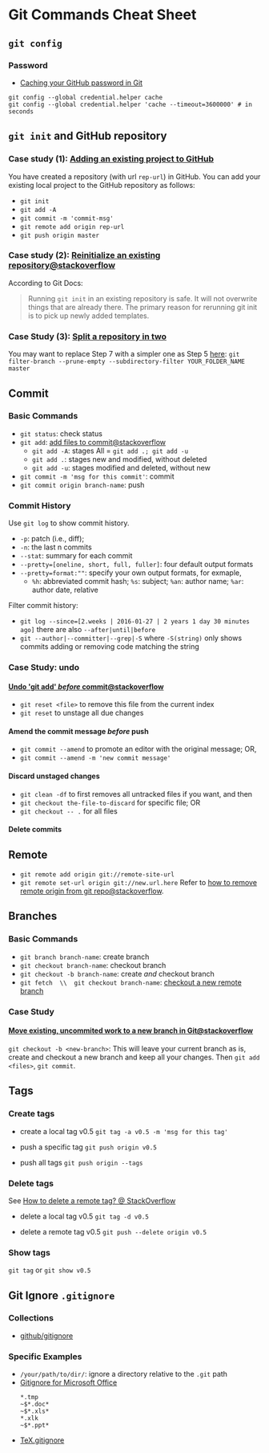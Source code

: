 # Git Commands Cheat Sheet

## `git config`

### Password
- [Caching your GitHub password in Git](https://help.github.com/articles/caching-your-github-password-in-git/)
```
git config --global credential.helper cache
git config --global credential.helper 'cache --timeout=3600000' # in seconds
```

## `git init` and GitHub repository

### Case study (1): [Adding an existing project to GitHub](https://help.github.com/articles/adding-an-existing-project-to-github-using-the-command-line/)

You have created a repository (with url `rep-url`) in GitHub.
You can add your existing local project to the GitHub repository as follows:

- `git init`
- `git add -A`
- `git commit -m 'commit-msg'`
- `git remote add origin rep-url`
- `git push origin master`

### Case study (2): [Reinitialize an existing repository@stackoverflow](http://stackoverflow.com/q/5149694/1833118)

According to Git Docs:
> Running `git init` in an existing repository is safe. It will not overwrite things that are already there. The primary reason for rerunning git init is to pick up newly added templates.

### Case Study (3): [Split a repository in two](https://confluence.atlassian.com/bitbucket/split-a-repository-in-two-313464964.html)
  You may want to replace Step 7 with a simpler one as Step 5 [here](https://help.github.com/articles/splitting-a-subfolder-out-into-a-new-repository/): `git filter-branch --prune-empty --subdirectory-filter YOUR_FOLDER_NAME master`

## Commit

### Basic Commands

- `git status`: check status
- `git add`: [add files to commit@stackoverflow](http://stackoverflow.com/a/572660/1833118)
  - `git add -A`: stages All = `git add .; git add -u`
  - `git add .`: stages new and modified, without deleted
  - `git add -u`: stages modified and deleted, without new
- `git commit -m 'msg for this commit'`: commit
- `git commit origin branch-name`: push

### Commit History

Use `git log` to show commit history.
  - `-p`: patch (i.e., diff); 
  - `-n`: the last n commits
  - `--stat`: summary for each commit
  - `--pretty=[oneline, short, full, fuller]`: four default output formats
  - `--pretty=format:""`: specify your own output formats, for exmaple,
    - `%h`: abbreviated commit hash; `%s`: subject; `%an`: author name; `%ar`: author date, relative

Filter commit history:
- `git log --since=[2.weeks | 2016-01-27 | 2 years 1 day 30 minutes ago]` there are also `--after|until|before`
- `git --author|--committer|--grep|-S` where `-S(string)` only shows commits adding or removing code matching the string

### Case Study: undo

#### [Undo 'git add' *before* commit@stackoverflow](http://stackoverflow.com/q/348170/1833118)
  - `git reset <file>` to remove this file from the current index
  - `git reset` to unstage all due changes

#### Amend the commit message *before* push
  - `git commit --amend` to promote an editor with the original message; OR,
  - `git commit --amend -m 'new commit message'`

#### Discard unstaged changes
  - `git clean -df` to first removes all untracked files if you want, and then
  - `git checkout the-file-to-discard` for specific file; OR
  - `git checkout -- .` for all files
  
#### Delete commits

## Remote

- `git remote add origin git://remote-site-url`
- `git remote set-url origin git://new.url.here`
  Refer to [how to remove remote origin from git repo@stackoverflow](http://stackoverflow.com/a/16330439/1833118).
  
## Branches

### Basic Commands

- `git branch branch-name`: create branch
- `git checkout branch-name`: checkout branch
- `git checkout -b branch-name`: create *and* checkout branch
- `git fetch  \\  git checkout branch-name`: [checkout a new remote branch](http://stackoverflow.com/a/1783426/1833118)

### Case Study

#### [Move existing, uncommited work to a new branch in Git@stackoverflow](http://stackoverflow.com/q/1394797/1833118)
`git checkout -b <new-branch>`: This will leave your current branch as is, create and checkout a new branch and keep all your changes. Then `git add <files>`, `git commit`.

## Tags

### Create tags

- create a local tag v0.5
`git tag -a v0.5 -m 'msg for this tag'`

- push a specific tag 
`git push origin v0.5`

- push all tags
`git push origin --tags`

### Delete tags 

See [How to delete a remote tag? @ StackOverflow](http://stackoverflow.com/a/5480292/1833118)

- delete a local tag v0.5
`git tag -d v0.5`

- delete a remote tag v0.5
`git push --delete origin v0.5`

### Show tags
`git tag` or `git show v0.5`

## Git Ignore `.gitignore`

### Collections
- [github/gitignore](https://github.com/github/gitignore)

### Specific Examples
- `/your/path/to/dir/`: ignore a directory relative to the `.git` path
- [Gitignore for Microsoft Office](https://github.com/github/gitignore/blob/master/Global/MicrosoftOffice.gitignore)
  ```
  *.tmp
  ~$*.doc*
  ~$*.xls*
  *.xlk
  ~$*.ppt*
  ```
- [TeX.gitignore](https://github.com/github/gitignore/blob/master/TeX.gitignore)
